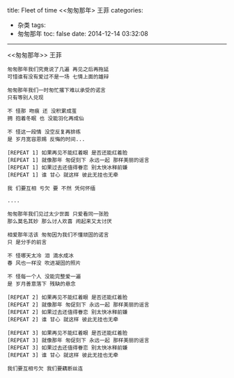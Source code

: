 title: Fleet of time <<匆匆那年> 王菲
categories:
  - 杂类
tags:
  - 匆匆那年
toc: false
date: 2014-12-14 03:32:08
---

<<匆匆那年>> 王菲

    匆匆那年我们究竟说了几遍 再见之后再拖延
    可惜谁有没有爱过不是一场 七情上面的雄辩

    匆匆那年我们一时匆忙撂下难以承受的诺言
    只有等别人兑现

    不 怪那 吻痕 还 没积累成茧
    拥 抱着冬眠 也 没能羽化再成仙

    不 怪这一段情 没空反复再排练
    是 岁月宽容恩赐 反悔的时间...

    [REPEAT 1] 如果再见不能红着眼 是否还能红着脸
    [REPEAT 1] 就像那年 匆促刻下 永远一起 那样美丽的谣言
    [REPEAT 1] 如果过去还值得眷恋 别太快冰释前嫌
    [REPEAT 1] 谁 甘心 就这样 彼此无挂也无牵

    我 们要互相 亏欠 要 不然 凭何怀缅

    ....

    匆匆那年我们见过太少世面 只爱看同一张脸
    那么莫名其妙 那么讨人欢喜 闹起来又太讨厌

    相爱那年活该 匆匆因为我们不懂顽固的诺言
    只 是分手的前言

    不 怪哪天太冷 泪 滴水成冰
    春 风也一样没 吹进凝固的照片

    不 怪每一个人 没能完整爱一遍
    是 岁月善意落下 残缺的悬念

    [REPEAT 2] 如果再见不能红着眼 是否还能红着脸
    [REPEAT 2] 就像那年 匆促刻下 永远一起 那样美丽的谣言
    [REPEAT 2] 如果过去还值得眷恋 别太快冰释前嫌
    [REPEAT 2] 谁 甘心 就这样 彼此无挂也无牵

    [REPEAT 3] 如果再见不能红着眼 是否还能红着脸
    [REPEAT 3] 就像那年 匆促刻下 永远一起 那样美丽的谣言
    [REPEAT 3] 如果过去还值得眷恋 别太快冰释前嫌
    [REPEAT 3] 谁 甘心 就这样 彼此无挂也无牵

    我们要互相亏欠 我们要藕断丝连